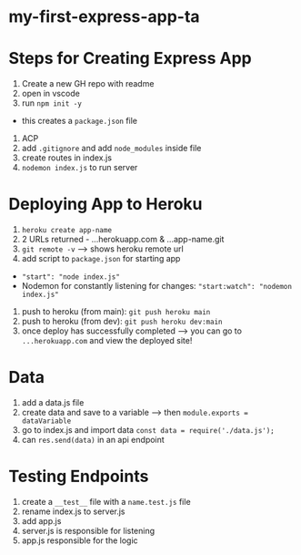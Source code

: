 # my-first-express-app-ta

# Steps for Creating Express App
1. Create a new GH repo with readme
1. open in vscode 
1. run `npm init -y`
  - this creates a `package.json` file
1. ACP 
1. add `.gitignore` and add `node_modules` inside file 
1. create routes in index.js
1. `nodemon index.js` to run server

# Deploying App to Heroku
1. `heroku create app-name`
1. 2 URLs returned - ...herokuapp.com & ...app-name.git
1. `git remote -v` --> shows heroku remote url
1. add script to `package.json` for starting app
  - `"start": "node index.js"`
  - Nodemon for constantly listening for changes: `"start:watch": "nodemon index.js"`
1. push to heroku (from main): `git push heroku main`
1. push to heroku (from dev): `git push heroku dev:main`
1. once deploy has successfully completed --> you can go to `...herokuapp.com` and view the deployed site!

# Data
1. add a data.js file
1. create data and save to a variable --> then `module.exports = dataVariable`
1. go to index.js and import data `const data = require('./data.js');`
1. can `res.send(data)` in an api endpoint

# Testing Endpoints
1. create a `__test__` file with a `name.test.js` file
1. rename index.js to server.js
1. add app.js
1. server.js is responsible for listening
1. app.js responsible for the logic 
